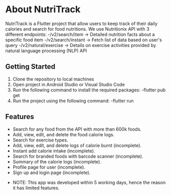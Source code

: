 # About NutriTrack

NutriTrack is a Flutter project that allow users to keep track of their daily calories and search for food nutritions. 
We use Nutritionix API with 3 different endpoints:
-/v2/search/item -> Detailed nutrition facts about a specific food item
-/v2/search/instant -> Fetch list of data based on user's query
-/v2/natural/exercise -> Details on exercise activities provided by natural language processing (NLP) API


## Getting Started

1. Clone the repository to local machines
2. Open project in Android Studio or Visual Studio Code
3. Run the following command to install the required packages:
   -flutter pub get
4. Run the project using the following command:
   -flutter run

## Features

- Search for any food from the API with more than 600k foods.
- Add, view, edit, and delete the food calorie logs.
- Search for exercise types.
- Add, view, edit, and delete logs of calorie burnt (incomplete).
- Instant add calorie intake (incomplete).
- Search for branded foods with barcode scanner (incomplete).
- Summary of the calorie logs (incomplete).
- Profile page for user (incomplete).
- Sign up and login page (incomplete).

* NOTE: This app was developed within 5 working days, hence the reason it has limited features.